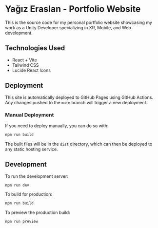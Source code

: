 # Yağız Eraslan - Portfolio Website

This is the source code for my personal portfolio website showcasing my work as a Unity Developer specializing in XR, Mobile, and Web development.

## Technologies Used

- React + Vite
- Tailwind CSS
- Lucide React Icons

## Deployment

This site is automatically deployed to GitHub Pages using GitHub Actions. Any changes pushed to the `main` branch will trigger a new deployment.

### Manual Deployment

If you need to deploy manually, you can do so with:

```bash
npm run build
```

The built files will be in the `dist` directory, which can then be deployed to any static hosting service.

## Development

To run the development server:

```bash
npm run dev
```

To build for production:

```bash
npm run build
```

To preview the production build:

```bash
npm run preview
```
